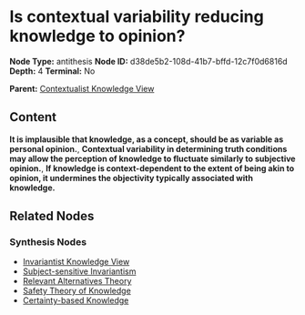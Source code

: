 # Is contextual variability reducing knowledge to opinion?

**Node Type:** antithesis
**Node ID:** d38de5b2-108d-41b7-bffd-12c7f0d6816d
**Depth:** 4
**Terminal:** No

**Parent:** [Contextualist Knowledge View](contextualist-knowledge-view-synthesis-6f4516f3-106e-45ee-95d6-c69e7d21cad0.md)

## Content

**It is implausible that knowledge, as a concept, should be as variable as personal opinion.**, **Contextual variability in determining truth conditions may allow the perception of knowledge to fluctuate similarly to subjective opinion.**, **If knowledge is context-dependent to the extent of being akin to opinion, it undermines the objectivity typically associated with knowledge.**

## Related Nodes

### Synthesis Nodes

- [Invariantist Knowledge View](invariantist-knowledge-view-synthesis-3348a32a-dcb5-43fc-b88c-d74e7727f75c.md)
- [Subject-sensitive Invariantism](subject-sensitive-invariantism-synthesis-ad766452-d4c9-4e4b-acef-121286c3483c.md)
- [Relevant Alternatives Theory](relevant-alternatives-theory-synthesis-d9efdab7-d81c-48c4-b501-0c85d6d255bb.md)
- [Safety Theory of Knowledge](safety-theory-of-knowledge-synthesis-95ae47ad-503c-4496-a7a3-f98d88d432cb.md)
- [Certainty-based Knowledge](certainty-based-knowledge-synthesis-af022dd3-4b21-4b60-af56-7306afb2942f.md)
